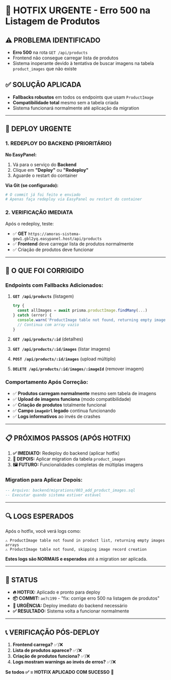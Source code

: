 # 🚨 HOTFIX URGENTE - Erro 500 na Listagem de Produtos

## ⚠️ PROBLEMA IDENTIFICADO
- **Erro 500** na rota `GET /api/products` 
- Frontend não consegue carregar lista de produtos
- Sistema inoperante devido à tentativa de buscar imagens na tabela `product_images` que não existe

## ✅ SOLUÇÃO APLICADA
- **Fallbacks robustos** em todos os endpoints que usam `ProductImage`
- **Compatibilidade total** mesmo sem a tabela criada
- Sistema funcionará normalmente até aplicação da migration

---

## 🚀 DEPLOY URGENTE

### 1. REDEPLOY DO BACKEND (PRIORITÁRIO)

**No EasyPanel:**
1. Vá para o serviço do **Backend**
2. Clique em **"Deploy"** ou **"Redeploy"**
3. Aguarde o restart do container

**Via Git (se configurado):**
```bash
# O commit já foi feito e enviado
# Apenas faça redeploy via EasyPanel ou restart do container
```

### 2. VERIFICAÇÃO IMEDIATA

Após o redeploy, teste:
- ✅ **GET** `https://amoras-sistema-gew1.gbl2yq.easypanel.host/api/products`
- ✅ **Frontend** deve carregar lista de produtos normalmente
- ✅ Criação de produtos deve funcionar

---

## 🔧 O QUE FOI CORRIGIDO

### Endpoints com Fallbacks Adicionados:

1. **`GET /api/products`** (listagem)
   ```typescript
   try {
     const allImages = await prisma.productImage.findMany(...)
   } catch (error) {
     console.warn('ProductImage table not found, returning empty images arrays')
     // Continua com array vazio
   }
   ```

2. **`GET /api/products/:id`** (detalhes)
3. **`GET /api/products/:id/images`** (listar imagens)
4. **`POST /api/products/:id/images`** (upload múltiplo)
5. **`DELETE /api/products/:id/images/:imageId`** (remover imagem)

### Comportamento Após Correção:
- ✅ **Produtos carregam normalmente** mesmo sem tabela de imagens
- ✅ **Upload de imagens funciona** (modo compatibilidade)
- ✅ **Criação de produtos** totalmente funcional
- ✅ **Campo `imageUrl` legado** continua funcionando
- ✅ **Logs informativos** ao invés de crashes

---

## 📋 PRÓXIMOS PASSOS (APÓS HOTFIX)

1. **✅ IMEDIATO:** Redeploy do backend (aplicar hotfix)
2. **📅 DEPOIS:** Aplicar migration da tabela `product_images`
3. **🖼️ FUTURO:** Funcionalidades completas de múltiplas imagens

### Migration para Aplicar Depois:
```sql
-- Arquivo: backend/migrations/003_add_product_images.sql
-- Executar quando sistema estiver estável
```

---

## 🔍 LOGS ESPERADOS

Após o hotfix, você verá logs como:
```
⚠️ ProductImage table not found in product list, returning empty images arrays
⚠️ ProductImage table not found, skipping image record creation
```

**Estes logs são NORMAIS e esperados** até a migration ser aplicada.

---

## 🚨 STATUS

- **🔥 HOTFIX:** Aplicado e pronto para deploy
- **📦 COMMIT:** `ae7c199` - "fix: corrige erro 500 na listagem de produtos"
- **🎯 URGÊNCIA:** Deploy imediato do backend necessário
- **✅ RESULTADO:** Sistema volta a funcionar normalmente

---

## 📞 VERIFICAÇÃO PÓS-DEPLOY

1. **Frontend carrega?** ✅/❌
2. **Lista de produtos aparece?** ✅/❌  
3. **Criação de produtos funciona?** ✅/❌
4. **Logs mostram warnings ao invés de erros?** ✅/❌

**Se todos ✅ = HOTFIX APLICADO COM SUCESSO** 🎉
